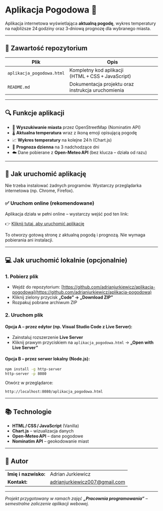 # Aplikacja Pogodowa 🌌

Aplikacja internetowa wyświetlająca **aktualną pogodę**, wykres temperatury na najbliższe 24 godziny oraz 3‑dniową prognozę dla wybranego miasta.

---

## 📁 Zawartość repozytorium

| Plik                      | Opis                                               |
| ------------------------- | -------------------------------------------------- |
| `aplikacja_pogodowa.html` | Kompletny kod aplikacji (HTML + CSS + JavaScript)  |
| `README.md`               | Dokumentacja projektu oraz instrukcja uruchomienia |

---

## 🔍 Funkcje aplikacji

- 🔎 **Wyszukiwanie miasta** przez OpenStreetMap (Nominatim API)
- 🌡️ **Aktualna temperatura** wraz z ikoną emoji opisującą pogodę
- 📈 **Wykres temperatury** na kolejne 24 h (Chart.js)
- 📅 **Prognoza dzienna** na 3 nadchodzące dni
- ☁️ Dane pobierane z **Open‑Meteo API** (bez klucza – działa od razu)

---

## 🚀 Jak uruchomić aplikację

Nie trzeba instalować żadnych programów. Wystarczy przeglądarka internetowa (np. Chrome, Firefox).

### ✅ Uruchom online (rekomendowane)

Aplikacja działa w pełni online – wystarczy wejść pod ten link:

👉 [Kliknij tutaj, aby uruchomić aplikację](https://adrianjurkiewicz.github.io/aplikacja-pogodowa/aplikacja_pogodowa.html)

To otworzy gotową stronę z aktualną pogodą i prognozą. Nie wymaga pobierania ani instalacji.

---

## 💻 Jak uruchomić lokalnie (opcjonalnie)

### 1. Pobierz plik

- Wejdź do repozytorium: [https://github.com/adrianjurkiewicz/aplikacja-pogodowa](https://github.com/adrianjurkiewicz/aplikacja-pogodowa)
- Kliknij zielony przycisk **„Code” → „Download ZIP”**
- Rozpakuj pobrane archiwum ZIP

### 2. Uruchom plik

#### Opcja A – przez edytor (np. Visual Studio Code z Live Server):

- Zainstaluj rozszerzenie **Live Server**
- Kliknij prawym przyciskiem na `aplikacja_pogodowa.html` → **„Open with Live Server”**

#### Opcja B – przez serwer lokalny (Node.js):

```bash
npm install -g http-server
http-server -p 8080
```

Otwórz w przeglądarce:

```
http://localhost:8080/aplikacja_pogodowa.html
```

---

## 📚 Technologie

- **HTML / CSS / JavaScript** (Vanilla)
- **Chart.js** – wizualizacja danych
- **Open‑Meteo API** – dane pogodowe
- **Nominatim API** – geokodowanie miast

---

## 👤 Autor

|                      |                                                                        |
| -------------------- | ---------------------------------------------------------------------- |
| **Imię i nazwisko:** | Adrian Jurkiewicz                                                      |
| **Kontakt:**         | [adrianjurkiewicz007@gmail.com](mailto\:adrianjurkiewicz007@gmail.com) |

---

*Projekt przygotowany w ramach zajęć ****„Pracownia programowania”**** – semestralne zaliczenie aplikacji webowej.*

